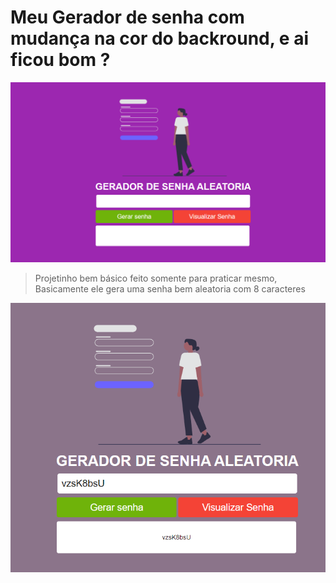 # Meu **Gerador de senha com mudança na cor do backround,** e ai ficou bom ?

![Essa é a tela dele](/img.png "O print saiu com essa cor mais ele tem mais algumas.")

> Projetinho bem básico feito somente para praticar mesmo, Basicamente ele gera uma senha bem aleatoria com 8  caracteres

![](/img2.png)
